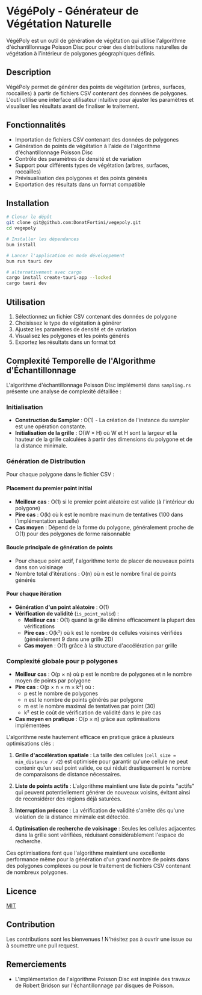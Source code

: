 # VégéPoly - Générateur de Végétation Naturelle

VégéPoly est un outil de génération de végétation qui utilise l'algorithme d'échantillonnage Poisson Disc pour créer des distributions naturelles de végétation à l'intérieur de polygones géographiques définis.

## Description

VégéPoly permet de générer des points de végétation (arbres, surfaces, roccailles) à partir de fichiers CSV contenant des données de polygones. L'outil utilise une interface utilisateur intuitive pour ajuster les paramètres et visualiser les résultats avant de finaliser le traitement.

## Fonctionnalités

- Importation de fichiers CSV contenant des données de polygones
- Génération de points de végétation à l'aide de l'algorithme d'échantillonnage Poisson Disc
- Contrôle des paramètres de densité et de variation
- Support pour différents types de végétation (arbres, surfaces, roccailles)
- Prévisualisation des polygones et des points générés
- Exportation des résultats dans un format compatible

## Installation

```bash
# Cloner le dépôt
git clone git@github.com:DonatFortini/vegepoly.git
cd vegepoly

# Installer les dépendances
bun install

# Lancer l'application en mode développement
bun run tauri dev

# alternativement avec cargo
cargo install create-tauri-app --locked
cargo tauri dev
```

## Utilisation

1. Sélectionnez un fichier CSV contenant des données de polygone
2. Choisissez le type de végétation à générer
3. Ajustez les paramètres de densité et de variation
4. Visualisez les polygones et les points générés
5. Exportez les résultats dans un format txt

## Complexité Temporelle de l'Algorithme d'Échantillonnage

L'algorithme d'échantillonnage Poisson Disc implémenté dans `sampling.rs` présente une analyse de complexité détaillée :

### Initialisation

- **Construction du Sampler** : O(1) - La création de l'instance du sampler est une opération constante.
- **Initialisation de la grille** : O(W × H) où W et H sont la largeur et la hauteur de la grille calculées à partir des dimensions du polygone et de la distance minimale.

### Génération de Distribution

Pour chaque polygone dans le fichier CSV :

#### Placement du premier point initial

- **Meilleur cas** : O(1) si le premier point aléatoire est valide (à l'intérieur du polygone)
- **Pire cas** : O(k) où k est le nombre maximum de tentatives (100 dans l'implémentation actuelle)
- **Cas moyen** : Dépend de la forme du polygone, généralement proche de O(1) pour des polygones de forme raisonnable

#### Boucle principale de génération de points

- Pour chaque point actif, l'algorithme tente de placer de nouveaux points dans son voisinage
- Nombre total d'itérations : O(n) où n est le nombre final de points générés

#### Pour chaque itération

- **Génération d'un point aléatoire** : O(1)
- **Vérification de validité** (`is_point_valid`) :
  - **Meilleur cas** : O(1) quand la grille élimine efficacement la plupart des vérifications
  - **Pire cas** : O(k²) où k est le nombre de cellules voisines vérifiées (généralement 9 dans une grille 2D)
  - **Cas moyen** : O(1) grâce à la structure d'accélération par grille

### Complexité globale pour p polygones

- **Meilleur cas** : O(p × n) où p est le nombre de polygones et n le nombre moyen de points par polygone
- **Pire cas** : O(p × n × m × k²) où :
  - p est le nombre de polygones
  - n est le nombre de points générés par polygone
  - m est le nombre maximal de tentatives par point (30)
  - k² est le coût de vérification de validité dans le pire cas
- **Cas moyen en pratique** : O(p × n) grâce aux optimisations implémentées

L'algorithme reste hautement efficace en pratique grâce à plusieurs optimisations clés :

1. **Grille d'accélération spatiale** : La taille des cellules (`cell_size = min_distance / √2`) est optimisée pour garantir qu'une cellule ne peut contenir qu'un seul point valide, ce qui réduit drastiquement le nombre de comparaisons de distance nécessaires.

2. **Liste de points actifs** : L'algorithme maintient une liste de points "actifs" qui peuvent potentiellement générer de nouveaux voisins, évitant ainsi de reconsidérer des régions déjà saturées.

3. **Interruption précoce** : La vérification de validité s'arrête dès qu'une violation de la distance minimale est détectée.

4. **Optimisation de recherche de voisinage** : Seules les cellules adjacentes dans la grille sont vérifiées, réduisant considérablement l'espace de recherche.

Ces optimisations font que l'algorithme maintient une excellente performance même pour la génération d'un grand nombre de points dans des polygones complexes ou pour le traitement de fichiers CSV contenant de nombreux polygones.

## Licence

[MIT](LICENSE)

## Contribution

Les contributions sont les bienvenues ! N'hésitez pas à ouvrir une issue ou à soumettre une pull request.

## Remerciements

- L'implémentation de l'algorithme Poisson Disc est inspirée des travaux de Robert Bridson sur l'échantillonnage par disques de Poisson.
